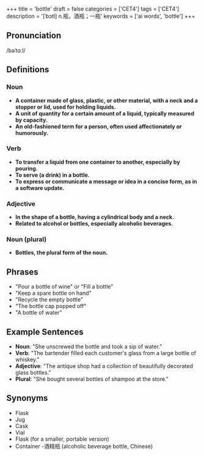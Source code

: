 +++
title = 'bottle'
draft = false
categories = ['CET4']
tags = ['CET4']
description = '[ˈbɔtl] n.瓶，酒瓶；一瓶'
keywords = ['ai words', 'bottle']
+++

## Pronunciation
/bəˈtɑːl/

## Definitions
### Noun
- **A container made of glass, plastic, or other material, with a neck and a stopper or lid, used for holding liquids.**
- **A unit of quantity for a certain amount of a liquid, typically measured by capacity.**
- **An old-fashioned term for a person, often used affectionately or humorously.**

### Verb
- **To transfer a liquid from one container to another, especially by pouring.**
- **To serve (a drink) in a bottle.**
- **To express or communicate a message or idea in a concise form, as in a software update.**

### Adjective
- **In the shape of a bottle, having a cylindrical body and a neck.**
- **Related to alcohol or bottles, especially alcoholic beverages.**

### Noun (plural)
- **Bottles, the plural form of the noun.**

## Phrases
- "Pour a bottle of wine" or "Fill a bottle"
- "Keep a spare bottle on hand"
- "Recycle the empty bottle"
- "The bottle cap popped off"
- "A bottle of water"

## Example Sentences
- **Noun**: "She unscrewed the bottle and took a sip of water."
- **Verb**: "The bartender filled each customer's glass from a large bottle of whiskey."
- **Adjective**: "The antique shop had a collection of beautifully decorated glass bottles."
- **Plural**: "She bought several bottles of shampoo at the store."

## Synonyms
- Flask
- Jug
- Cask
- Vial
- Flask (for a smaller, portable version)
- Container
-酒精瓶 (alcoholic beverage bottle, Chinese)
